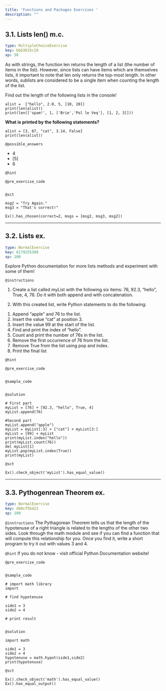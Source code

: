 ```yaml
---
title: 'Functions and Packages Exercises '
description: ""
---
```


## 3.1. Lists len() m.c.

```yaml
type: MultipleChoiceExercise
key: bbb3615c19
xp: 50
```

As with strings, the function len returns the length of a list (the number of items in the list). However, since lists can have items which are themselves lists, it important to note that len only returns the top-most length. In other words, sublists are considered to be a single item when counting the length of the list.

Find out the length of the following lists in the console!

```
alist =  ["hello", 2.0, 5, [10, 20]]
print(len(alist))
print(len(['spam!', 1, ['Brie','Pol le Veq'], [1, 2, 3]]))
```

**What is printed by the following statements?**
```
alist = [3, 67, "cat", 3.14, False]
print(len(alist))
```

`@possible_answers`
- 4
- [5]
- 6

`@hint`


`@pre_exercise_code`
```{python}

```

`@sct`
```{python}
msg2 = "Try Again."
msg3 = "That's correct!"

Ex().has_chosen(correct=2, msgs = [msg2, msg3, msg2])
```

---

## 3.2. Lists ex.

```yaml
type: NormalExercise
key: 8179255388
xp: 100
```

Explore Python documentation [](https://docs.python.org/3/tutorial/datastructures.html) for more lists methods and experiment with some of them!

`@instructions`
1) Create a list called myList with the following six items: 76, 92.3, “hello”, True, 4, 76. Do it with both append and with concatenation.

2) With this created list, write Python statements to do the following:

1. Append “apple” and 76 to the list.
2. Insert the value “cat” at position 3.
3. Insert the value 99 at the start of the list.
4. Find and print the index of “hello”.
5. Count and print the number of 76s in the list.
6. Remove the first occurrence of 76 from the list.
7. Remove True from the list using pop and index.
8. Print the final list

`@hint`


`@pre_exercise_code`
```{python}

```

`@sample_code`
```{python}

```

`@solution`
```{python}
# First part
myList = [76] + [92.3, "hello", True, 4]
myList.append(76)

#Second part
myList.append("apple")
myList = myList[:3] + ["cat"] + myList[3:]
myList = [99] + myList
print(myList.index("hello"))
print(myList.count(76))
del myList[1]
myList.pop(myList.index(True))
print(myList)
```

`@sct`
```{python}
Ex().check_object('myList').has_equal_value()
```

---

## 3.3. Pythogenrean Theorem ex.

```yaml
type: NormalExercise
key: db0cf5b422
xp: 100
```



`@instructions`
The Pythagorean Theorem tells us that the length of the hypotenuse of a right triangle is related to the lengths of the other two sides. Look through the math module and see if you can find a function that will compute this relationship for you. Once you find it, write a short program to try it out with values 3 and 4.

`@hint`
If you do not know - visit official Python Documentation website! [](https://docs.python.org/3/library/math.html)

`@pre_exercise_code`
```{python}

```

`@sample_code`
```{python}
# import math library
import 

# find hypotenuse

side1 = 3
side2 = 4

# print result


```

`@solution`
```{python}
import math

side1 = 3
side2 = 4
hypotenuse = math.hypot(side1,side2)
print(hypotenuse)
```

`@sct`
```{python}
Ex().check_object('math').has_equal_value()
Ex().has_equal_output()
```
